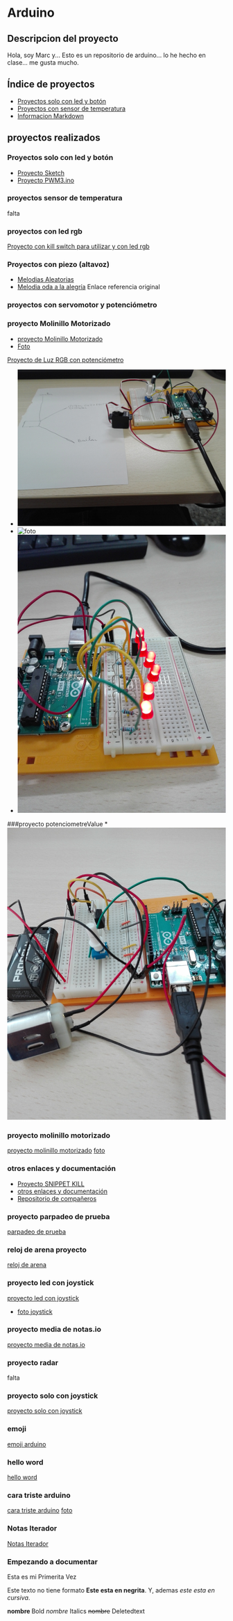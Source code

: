 
# Arduino 
## Descripcion del proyecto
Hola, soy Marc y... Esto es un repositorio de arduino... lo he hecho en clase... me gusta mucho. 

## Índice de proyectos

* [Proyectos solo con led y botón](https://github.com/marc125678/Arduino/blob/main/README.md#proyectos-solo-con-led-y-bot%C3%B3n)
* [Proyectos con sensor de temperatura]()
* [Informacion Markdown](https://guides.github.com/pdfs/markdown-cheatsheet-online.pdf)

## proyectos realizados

### Proyectos solo con led y botón

* [Proyecto Sketch](https://github.com/marc125678/Arduino/blob/main/sketch_feb04b.ino)
* [Proyecto PWM3.ino](https://github.com/marc125678/Arduino/blob/main/PWM3.ino)


### proyectos sensor de temperatura
falta

### proyectos con led rgb


[Proyecto con kill switch para utilizar y con led rgb](https://github.com/marc125678/Arduino/blob/main/KILL_SWITCH.ino)

### Proyectos con piezo (altavoz)

* [Melodias Aleatorias](https://github.com/marc125678/Arduino/blob/main/MELODIA_AUTOMATICA_MARC.ino)
* [Melodia oda a la alegría](https://github.com/marc125678/Arduino/blob/main/Oda_a_la_alegr_a.ino) Enlace referencia original
 

### proyectos con servomotor y potenciómetro

### proyecto Molinillo Motorizado
* [proyecto Molinillo Motorizado](https://github.com/marc125678/Arduino/blob/main/proyecto_molinillo_motorizado.ino)
* [Foto](https://github.com/marc125678/Arduino/blob/main/IMG_20210218_105032.jpg)

[Proyecto de Luz RGB con potenciómetro](https://github.com/marc125678/Arduino/blob/main/rgb%20y%20potenciometro.ino)
* ![foto](https://github.com/marc125678/Arduino/blob/main/IMG_20210208_123210.jpg)
* ![foto](https://github.com/marc125678/Arduino/blob/main/IMG_20210209_120227.jpg)
* ![foto](https://github.com/marc125678/Arduino/blob/main/IMG_20210216_122330.jpg)

###proyecto potenciometreValue
*![foto](https://github.com/marc125678/Arduino/blob/main/IMG_20210219_132300.jpg)


### proyecto molinillo motorizado
[proyecto molinillo motorizado](https://github.com/marc125678/Arduino/blob/main/proyecto_molinillo_motorizado.ino)
[foto](https://github.com/marc125678/Arduino/blob/main/IMG_20210219_132300.jpg)

### otros enlaces y documentación

* [Proyecto SNIPPET KILL](https://github.com/marc125678/Arduino/blob/main/SNIPPET_KILL%20SWITCH.CPP)
* [otros enlaces y documentación](https://github.com/marc125678/Arduino#otros-enlaces-y-documentaci%C3%B3n)
* [Repositorio de compañeros](https://github.com/d-prieto/arduinoCourse#repositorios-de-alumnos)

### proyecto parpadeo de prueba
[parpadeo de prueba](https://github.com/marc125678/Arduino/blob/main/Encender_Parpadeo_de_leds.ino)

### reloj de arena proyecto
[reloj de arena](https://github.com/marc125678/Arduino/blob/main/reloj_de_arena_marc.ino)

### proyecto led con joystick
[proyecto led con joystick](https://github.com/marc125678/Arduino/blob/main/proyecto_led_con_joystick_Marc_Navarro.ino)
* [foto joystick](https://github.com/marc125678/Arduino/blob/main/IMG_20210302_132221.jpg)

### proyecto media de notas.io
[proyecto media de notas.io](https://github.com/marc125678/Arduino/blob/main/media_de_notas.io.ino)

### proyecto radar 
falta

### proyecto solo con joystick
[proyecto solo con joystick](https://github.com/marc125678/Arduino/blob/main/proyecto_con_solo_joystick.ino)

### emoji
[emoji arduino](https://github.com/marc125678/Arduino/tree/main/emoji_Marc)





### hello word
[hello word](https://github.com/marc125678/Arduino/blob/main/hello_word.ino)

### cara triste arduino
[cara triste arduino](https://github.com/marc125678/Arduino/blob/main/cara_triste_arduino.ino)
[foto](https://github.com/marc125678/Arduino/blob/main/IMG_20210311_133758.jpg)

### Notas Iterador 
[Notas Iterador](https://github.com/marc125678/Arduino/blob/main/Notas_iterador_Arduino_Marc.ino)

### Empezando a documentar
Esta es mi Primerita Vez

Este texto no tiene formato **Este esta en negrita**. Y, ademas _este esta en cursiva_.

<b> nombre </b> Bold
<i> nombre</i> Italics
<del> nombre</del> Deletedtext




